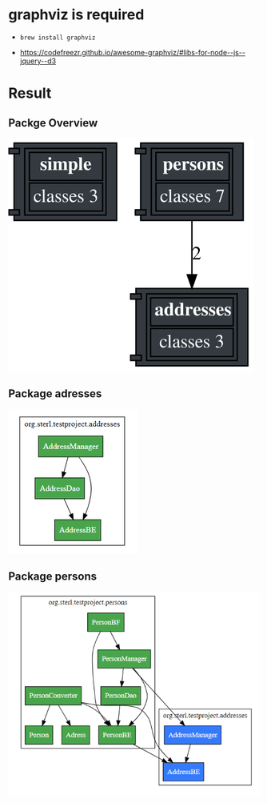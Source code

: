 # graphviz is required

- `brew install graphviz`

- https://codefreezr.github.io/awesome-graphviz/#libs-for-node--js--jquery--d3

# Result

## Packge Overview
<img src="test.project.svg">

## Package adresses
<img src="addresses.png">

## Package persons

<img src="persons.png">
